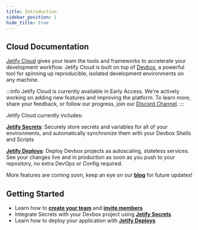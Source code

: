 ```yaml
---
title: Introduction
sidebar_position: 1
hide_title: true
---
```


## Cloud Documentation

[Jetify Cloud](https://cloud.jetify.com) gives your team the tools and frameworks to accelerate your
development workflow. Jetify Cloud is built on top of
[Devbox](https://www.jetify.com/devbox), a powerful tool for spinning up
reproducible, isolated development environments on any machine.

:::info
Jetify Cloud is currently available in Early Access. We're actively working on adding new features and improving the platform. To learn more, share your feedback, or follow our progress, join our [Discord Channel](https://discord.gg/jetify).
:::

Jetify Cloud currently includes:

**[Jetify Secrets](./secrets/index.md)**: Securely store secrets and variables for all of your environments, and automatically synchronize them with your Devbox Shells and Scripts

**[Jetify Deploys](./deploys/index.md)**: Deploy Devbox projects as autoscaling, stateless services. See your changes live and in production as soon as you push to your repository, no extra DevOps or Config required.

More features are coming soon, keep an eye on our [**blog**](https://www.jetify.com/blog) for future updates!

## Getting Started

- Learn how to [**create your team**](./dashboard/creating_your_team.md) and [**invite members**](./dashboard/inviting_members.md)
- Integrate Secrets with your Devbox project using [**Jetify Secrets**](./secrets/index.md)
- Learn how to deploy your application with [**Jetify Deploys**](./deploys/index.md)
